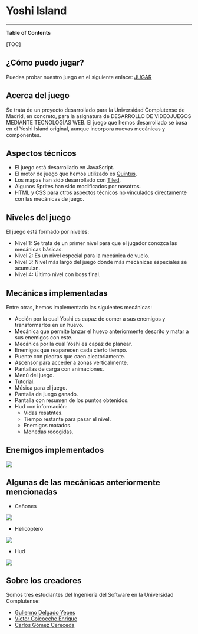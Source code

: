 # Yoshi Island

------------
**Table of Contents**

[TOC]

## ¿Cómo puedo jugar?
Puedes probar nuestro juego en el siguiente enlace: [JUGAR](https://carlosgocereceda.github.io/SuperMarioWorld2-YoshiIsland/ "JUGAR")
## Acerca del juego
Se trata de un proyecto desarrollado para la Universidad Complutense de Madrid, en concreto, para la asignatura de DESARROLLO DE VIDEOJUEGOS MEDIANTE TECNOLOGÍAS WEB. 
El juego que hemos desarrollado se basa en el Yoshi Island original, aunque incorpora nuevas mecánicas y componentes.
## Aspectos técnicos
- El juego está desarrollado en JavaScript.
- El motor de juego que hemos utilizado es [Quintus](http://www.html5quintus.com/ "Quintus").
- Los mapas han sido desarrollado con [Tiled](https://www.mapeditor.org/ "Tiled").
- Algunos Sprites han sido modificados por nosotros.
- HTML y CSS para otros aspectos técnicos no vinculados directamente con las mecánicas de juego.

## Niveles del juego
El juego está formado por niveles:
- Nivel 1: Se trata de un primer nivel para que el jugador conozca las mecánicas básicas.
- Nivel 2: Es un nivel especial para la mecánica de vuelo.
- Nivel 3: Nivel más largo del juego donde más mecánicas especiales se acumulan.
- Nivel 4: Último nivel con boss final.
## Mecánicas implementadas
Entre otras, hemos implementado las siguientes mecánicas:
- Acción por la cual Yoshi es capaz de comer a sus enemigos y transformarlos en un huevo.
- Mecánica que permite lanzar el huevo anteriormente descrito y matar a sus enemigos con este.
- Mecánica por la cual Yoshi es capaz de planear.
- Enemigos que reaparecen cada cierto tiempo.
- Puente con piedras que caen aleatoriamente.
- Ascensor para acceder a zonas verticalmente.
- Pantallas de carga con animaciones.
- Menú del juego.
- Tutorial.
- Música para el juego.
- Pantalla de juego ganado.
- Pantalla con resumen de los puntos obtenidos.
- Hud con información:
	- Vidas resatntes.
	- Tiempo restante para pasar el nivel.
	- Enemigos matados.
	- Monedas recogidas.

## Enemigos implementados

[![](https://drive.google.com/uc?export=download&id=11VEozk-V1jSu7qdK9Qb_zooNVcPHBrmi)](https://drive.google.com/uc?export=download&id=11VEozk-V1jSu7qdK9Qb_zooNVcPHBrmi)

## Algunas de las mecánicas anteriormente mencionadas
- Cañones

[![](https://drive.google.com/uc?export=download&id=1cT9lI8hCuQKZlxO6OwKlDW8UznJClpxQ)](https://drive.google.com/uc?export=download&id=1cT9lI8hCuQKZlxO6OwKlDW8UznJClpxQ)
- Helicóptero

[![](https://drive.google.com/uc?export=download&id=1X29nK7TDKEp-kjIAlPHLdkhpsfzPuMBo)](https://drive.google.com/uc?export=download&id=1X29nK7TDKEp-kjIAlPHLdkhpsfzPuMBo)
- Hud

[![](https://drive.google.com/uc?export=download&id=1nvZn4Gh2zIm2SYC1BF34AbERM4aWEern)](https://drive.google.com/uc?export=download&id=1nvZn4Gh2zIm2SYC1BF34AbERM4aWEern)
## Sobre los creadores
Somos tres estudiantes del Ingeniería del Software en la Universidad Complutense:
- [Gullermo Delgado Yepes](https://github.com/GDelga "Gullermo Delgado Yepes")
- [Víctor Goicoeche Enrique](https://github.com/VicGoico "Víctor Goicoeche Enrique")
- [Carlos Gómez Cereceda](https://github.com/carlosgocereceda "Carlos Gómez Cereceda")
